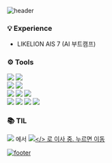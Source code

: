 ![header](https://capsule-render.vercel.app/api?type=slice&color=CDE4AD&height=80&section=header&text=aimaimee&fontSize=60&fontColor=FFFFFF&fontAlign=85&fontAlignY=38&rotate=5)

### 💡 Experience
- LIKELION AIS 7 (AI 부트캠프)


### ⚙ Tools
<img src="https://img.shields.io/badge/MySQL-4479A1?style=flat&logo=mysql&logoColor=white"/> <img src="https://img.shields.io/badge/Python-3776AB?style=flat&logo=python&logoColor=white"/><br>
<img src="https://img.shields.io/badge/Streamlit-FF4B4B?style=flat&logo=streamlit&logoColor=white"/> <img src="https://img.shields.io/badge/Tableau-E97627?style=flat&logo=tableau&logoColor=white"/><br>
<img src="https://img.shields.io/badge/VScode-007ACC?style=flat&logo=visualstudiocode&logoColor=white"/> <img src="https://img.shields.io/badge/Jupyter-F37626?style=flat&logo=jupyter&logoColor=white"/> <img src="https://img.shields.io/badge/Anaconda-44A833?style=flat&logo=anaconda&logoColor=white"/><br>
<img src="https://img.shields.io/badge/GitHub-181717?style=flat&logo=github&logoColor=white"/> <img src="https://img.shields.io/badge/Notion-000000?style=flat&logo=notion&logoColor=white"/> <img src="https://img.shields.io/badge/Discord-5865F2?style=flat&logo=discord&logoColor=white"/> <img src="https://img.shields.io/badge/Slack-4A154B?style=flat&logo=slack&logoColor=white"/>

### 📚 TIL
<a href="https://velog.io/@aimaimee" target="_blank"><img src="https://img.shields.io/badge/velog-20C997?style=flat&logo=velog&logoColor=white&link=https://velog.io/@aimaimee"/></a> 에서 <a href="https://aimaimee.tistory.com/" target="_blank"><img src="https://img.shields.io/badge/TISTORY-000000?style=plastic&logo=tistory&logoColor=white"/></> 로 이사 중. 누르면 이동

![footer](https://capsule-render.vercel.app/api?type=slice&color=CDE4AD&height=80&section=footer)


<!--
**aimaimee/aimaimee** is a ✨ _special_ ✨ repository because its `README.md` (this file) appears on your GitHub profile.

Here are some ideas to get you started:

- 🔭 I’m currently working on ...
- 🌱 I’m currently learning ...
- 👯 I’m looking to collaborate on ...
- 🤔 I’m looking for help with ...
- 💬 Ask me about ...
- 📫 How to reach me: ...
- 😄 Pronouns: ...
- ⚡ Fun fact: ...
-->
